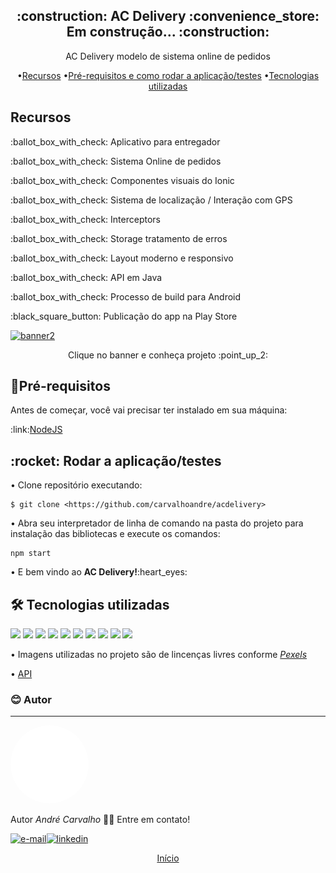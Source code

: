 <h2 align="center"> :construction:  AC Delivery :convenience_store:	 Em construção...  :construction:</h2>

<p align="center">AC Delivery modelo de sistema online de pedidos</p>

<p align="center" name="sumario">
 •<a href="#recursos">Recursos</a>
 •<a href="#requisitos">Pré-requisitos e como rodar a aplicação/testes</a>
 •<a href="#tecnologias">Tecnologias utilizadas</a> 
</p>

<a name="recursos">
  <h2>Recursos</h2>
      <p>:ballot_box_with_check: Aplicativo para entregador</p>
      <p>:ballot_box_with_check: Sistema Online de pedidos</p>
      <p>:ballot_box_with_check: Componentes visuais do Ionic</p> 
      <p>:ballot_box_with_check: Sistema de localização / Interação com GPS</p> 
      <p>:ballot_box_with_check: Interceptors</p>
      <p>:ballot_box_with_check: Storage tratamento de erros</p>
      <p>:ballot_box_with_check: Layout moderno e responsivo</p> 
      <p>:ballot_box_with_check: API em Java</p>
      <p>:ballot_box_with_check: Processo de build para Android </p> 
      <p>:black_square_button: Publicação do app na Play Store</p>
</a>

<a href="https://acdelivery.netlify.app//" target="_new"><img src="https://github.com/carvalhoandre/dsdeliver/blob/main/img/HOME%20DELIVERY.png" alt="banner2"></a>

<p align="center">Clique no banner e conheça projeto :point_up_2:</p>

<a name="requisitos">
  <h2>🎲Pré-requisitos</h2>
  <p>Antes de começar, você vai precisar ter instalado em sua máquina:</p>
  <p>:link:<a href="https://nodejs.org/en/" target="_new" rel="external">NodeJS</a></p> 
</a>
  
<a>  
  <h2>:rocket: Rodar a aplicação/testes</h2>
  <p>• Clone repositório executando:</p>
</a>



```
$ git clone <https://github.com/carvalhoandre/acdelivery>
```


<p>• Abra seu interpretador de linha de comando na pasta do projeto para instalação das bibliotecas e execute os comandos: </p>

```
npm start
```

<p>• E bem vindo ao <strong>AC Delivery!</strong>:heart_eyes:</p>

<a name="tecnologias" align="left">
  <h2>🛠 Tecnologias utilizadas</h2>
  <img src="https://img.shields.io/badge/Android-3DDC84?style=for-the-badge&logo=android&logoColor=white">
    <img src="https://img.shields.io/badge/TypeScript-007ACC?style=for-the-badge&logo=typescript&logoColor=white">
    <img src="https://img.shields.io/badge/Sass-CC6699?style=for-the-badge&logo=sass&logoColor=white">
    <img src="https://img.shields.io/badge/Java-ED8B00?style=for-the-badge&logo=java&logoColor=white">
    <img src="https://img.shields.io/badge/React_Native-20232A?style=for-the-badge&logo=react&logoColor=61DAFB">
    <img src="https://img.shields.io/badge/Spring-6DB33F?style=for-the-badge&logo=spring&logoColor=white">
    <img src="https://img.shields.io/badge/PostgreSQL-316192?style=for-the-badge&logo=postgresql&logoColor=white">
    <img src="https://img.shields.io/badge/Heroku-430098?style=for-the-badge&logo=heroku&logoColor=white">
    <img src="https://img.shields.io/badge/Netlify-00C7B7?style=for-the-badge&logo=netlify&logoColor=white">
    <img src="https://img.shields.io/badge/Amazon_AWS-232F3E?style=for-the-badge&logo=amazon-aws&logoColor=white">
  <p>• Imagens utilizadas no projeto são de lincenças livres conforme <a href="https://www.pexels.com/pt-br/" target="_external" rel="external"><em>Pexels</em></a></p>
  <p>• <a href="https://github.com/carvalhoandre/store-backend" target="_external" rel="external">API</a></p>
</a> 

### :blush: Autor
---
<img 
    src="https://raw.githubusercontent.com/carvalhoandre/carvalhoandre/main/assets/logoP.png"
    style="border-radius: 50%" 
    min-width="125"
    max-width="125"
    width="125"
    alt="Logo_andre">
<br />
  
Autor *André Carvalho* 👋🏽 Entre em contato!

<a href="mailto:andre_carvalho0@live.com?Subject=Olá André" target="_blank" rel="external"><img src="https://img.shields.io/badge/Microsoft_Outlook-0078D4?style=for-the-badge&logo=microsoft-outlook&logoColor=white" alt="e-mail"></a><a href="https://www.linkedin.com/in/andr%C3%A9-leite-carvalho-b77721146/" target="_new" rel="external"><img src="https://img.shields.io/badge/linkedin-%230077B5.svg?&style=for-the-badge&logo=linkedin&logoColor=white" alt="linkedin"></a>

<p align="center" name="sumario">
 <a href="#sumario">Início</a>
</p>


#



